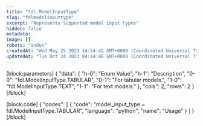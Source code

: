 ```yaml
---
title: "fdl.ModelInputType"
slug: "fdlmodelinputtype"
excerpt: "Represents supported model input types"
hidden: false
metadata: 
image: []
robots: "index"
createdAt: "Wed May 25 2022 14:54:42 GMT+0000 (Coordinated Universal Time)"
updatedAt: "Tue Oct 24 2023 04:14:06 GMT+0000 (Coordinated Universal Time)"
---
```

[block:parameters]
{
  "data": {
    "h-0": "Enum Value",
    "h-1": "Description",
    "0-0": "fdl.ModelInputType.TABULAR",
    "0-1": "For tabular models.",
    "1-0": "fdl.ModelInputType.TEXT",
    "1-1": "For text models."
  },
  "cols": 2,
  "rows": 2
}
[/block]

[block:code]
{
  "codes": [
    {
      "code": "model_input_type = fdl.ModelInputType.TABULAR",
      "language": "python",
      "name": "Usage"
    }
  ]
}
[/block]